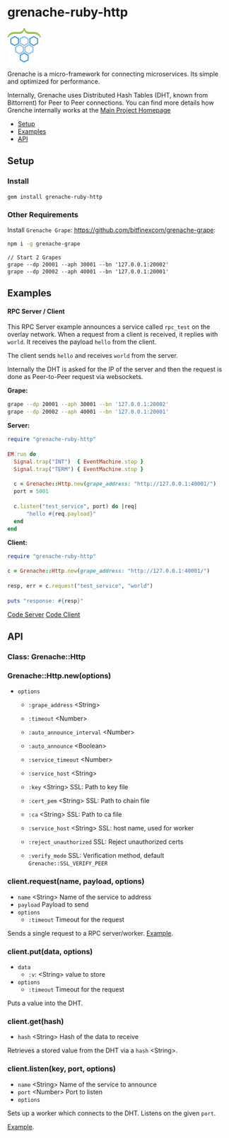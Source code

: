 # grenache-ruby-http

<img src="logo.png" width="15%" />

Grenache is a micro-framework for connecting microservices. Its simple and optimized for performance.

Internally, Grenache uses Distributed Hash Tables (DHT, known from Bittorrent) for Peer to Peer connections. You can find more details how Grenche internally works at the [Main Project Homepage](https://github.com/bitfinexcom/grenache)

 - [Setup](#setup)
 - [Examples](#examples)
 - [API](#api)

## Setup

### Install
```
gem install grenache-ruby-http
```

### Other Requirements

Install `Grenache Grape`: https://github.com/bitfinexcom/grenache-grape:

```bash
npm i -g grenache-grape
```

```
// Start 2 Grapes
grape --dp 20001 --aph 30001 --bn '127.0.0.1:20002'
grape --dp 20002 --aph 40001 --bn '127.0.0.1:20001'
```

## Examples

#### RPC Server / Client

This RPC Server example announces a service called `rpc_test`
on the overlay network. When a request from a client is received,
it replies with `world`. It receives the payload `hello` from the
client.

The client sends `hello` and receives `world` from the server.

Internally the DHT is asked for the IP of the server and then the
request is done as Peer-to-Peer request via websockets.

**Grape:**

```bash
grape --dp 20001 --aph 30001 --bn '127.0.0.1:20002'
grape --dp 20002 --aph 40001 --bn '127.0.0.1:20001'
```

**Server:**

```rb
require "grenache-ruby-http"

EM.run do
  Signal.trap("INT")  { EventMachine.stop }
  Signal.trap("TERM") { EventMachine.stop }

  c = Grenache::Http.new(grape_address: "http://127.0.0.1:40001/")
  port = 5001

  c.listen("test_service", port) do |req|
      "hello #{req.payload}"
  end
end
```

**Client:**

```rb
require "grenache-ruby-http"

c = Grenache::Http.new(grape_address: "http://127.0.0.1:40001/")

resp, err = c.request("test_service", "world")

puts "response: #{resp}"

```

[Code Server](https://github.com/bitfinexcom/grenache-ruby-http/blob/master/examples/worker.rb)
[Code Client](https://github.com/bitfinexcom/grenache-ruby-http/blob/master/examples/client.rb)

## API

### Class: Grenache::Http

### Grenache::Http.new(options)
  - `options`
    - `:grape_address` &lt;String&gt;
    - `:timeout` &lt;Number&gt;

    - `:auto_announce_interval` &lt;Number&gt;
    - `:auto_announce` &lt;Boolean&gt;
    - `:service_timeout` &lt;Number&gt;
    - `:service_host` &lt;String&gt;

    - `:key` &lt;String&gt; SSL: Path to key file
    - `:cert_pem` &lt;String&gt; SSL: Path to chain file
    - `:ca` &lt;String&gt; SSL: Path to ca file
    - `:service_host` &lt;String&gt; SSL: host name, used for worker
    - `:reject_unauthorized` SSL: Reject unauthorized certs
    - `:verify_mode` SSL: Verification method, default `Grenache::SSL_VERIFY_PEER`


### client.request(name, payload, options)
  - `name` &lt;String&gt; Name of the service to address
  - `payload` Payload to send
  - `options`
    - `:timeout` Timeout for the request

Sends a single request to a RPC server/worker.
[Example](https://github.com/bitfinexcom/grenache-ruby-http/blob/master/examples/client.rb).


### client.put(data, options)

  - `data`
    - `:v`: &lt;String&gt; value to store
  - `options`
    - `:timeout` Timeout for the request

Puts a value into the DHT.

### client.get(hash)
  - `hash` &lt;String&gt; Hash of the data to receive

Retrieves a stored value from the DHT via a `hash` &lt;String&gt;.

### client.listen(key, port, options)
  - `name` &lt;String&gt; Name of the service to announce
  - `port` &lt;Number&gt; Port to listen
  - `options`

Sets up a worker which connects to the DHT.
Listens on the given `port`.

[Example](https://github.com/bitfinexcom/grenache-ruby-http/blob/master/examples/worker.rb).

